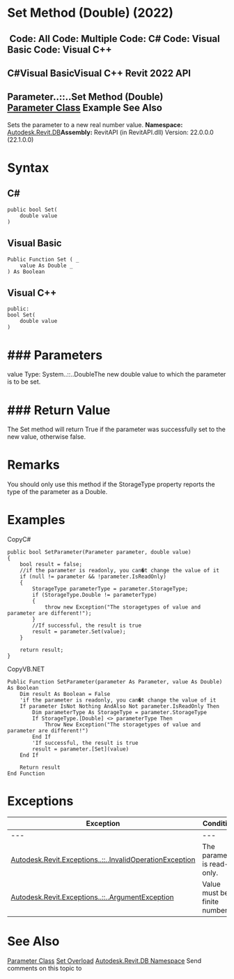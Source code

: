 # Set Method (Double) (2022)

﻿
 Code: All Code: Multiple Code: C# Code: Visual Basic Code: Visual C++   
---  
C#Visual BasicVisual C++
Revit 2022 API  
---  
Parameter..::..Set Method (Double)  
[Parameter Class](333ff41b-e6a7-d959-60bf-c3bfae495581.md "Parameter Class") Example See Also  
---  
Sets the parameter to a new real number value.
**Namespace:** [Autodesk.Revit.DB](87546ba7-461b-c646-cbb1-2cb8f5bff8b2.md "Autodesk.Revit.DB Namespace")**Assembly:** RevitAPI (in RevitAPI.dll) Version: 22.0.0.0 (22.1.0.0)
# Syntax
C#  
---  
```text
public bool Set(
	double value
)
```
  
Visual Basic  
---  
```text
Public Function Set ( _
	value As Double _
) As Boolean
```
  
Visual C++  
---  
```text
public:
bool Set(
	double value
)
```
  
# ### Parameters
value
    Type: System..::..DoubleThe new double value to which the parameter is to be set.
# ### Return Value
The Set method will return True if the parameter was successfully set to the new value, otherwise false.
# Remarks
You should only use this method if the StorageType property reports the type of the parameter as a Double.
# Examples
CopyC#
```text
public bool SetParameter(Parameter parameter, double value)
{
    bool result = false;
    //if the parameter is readonly, you can�t change the value of it
    if (null != parameter && !parameter.IsReadOnly)
    {
        StorageType parameterType = parameter.StorageType;
        if (StorageType.Double != parameterType)
        {
            throw new Exception("The storagetypes of value and parameter are different!");
        }
        //If successful, the result is true
        result = parameter.Set(value);
    }

    return result;
}
```

CopyVB.NET
```text
Public Function SetParameter(parameter As Parameter, value As Double) As Boolean
    Dim result As Boolean = False
    'if the parameter is readonly, you can�t change the value of it
    If parameter IsNot Nothing AndAlso Not parameter.IsReadOnly Then
        Dim parameterType As StorageType = parameter.StorageType
        If StorageType.[Double] <> parameterType Then
            Throw New Exception("The storagetypes of value and parameter are different!")
        End If
        'If successful, the result is true
        result = parameter.[Set](value)
    End If

    Return result
End Function
```

# Exceptions
| Exception | Condition |
| --- | --- |
| --- | --- |
| [Autodesk.Revit.Exceptions..::..InvalidOperationException](9e715f03-3884-e539-4dd6-8d7545733adc.md "InvalidOperationException Class") | The parameter is read-only. |
| [Autodesk.Revit.Exceptions..::..ArgumentException](2e6e4206-97a8-dd4b-df5d-4269f4bb6088.md "ArgumentException Class") | Value must be a finite number. |

# See Also
[Parameter Class](333ff41b-e6a7-d959-60bf-c3bfae495581.md "Parameter Class")
[Set Overload](906458f5-cc02-5972-1272-a59f27739c12.md "Set Method")
[Autodesk.Revit.DB Namespace](87546ba7-461b-c646-cbb1-2cb8f5bff8b2.md "Autodesk.Revit.DB Namespace")
Send comments on this topic to 